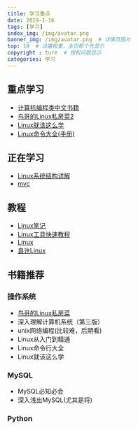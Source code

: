 ```yaml
---
title: 学习重点
date: 2019-1-16
tags: [学习]
index_img: /img/avatar.png
banner_img: /img/avatar.png  # 详情页图片
top: 10  # 设置权重，主页那个先显示
copyright : ture  # 授权问题显示
categories: 学习
---
```


<!-- more -->

## 重点学习

- [计算机编程类中文书籍](https://github.com/justjavac/free-programming-books-zh_CN)
- [鸟哥的Linux私房菜2](http://cn.linux.vbird.org/)
- [Linux就该这么学](https://www.linuxprobe.com/)
- [Linux命令大全(手册)](https://www.linuxcool.com/)

## 正在学习

- [Linux系统结构详解](https://blog.csdn.net/hguisu/article/details/6122513)
- [mvc](https://draveness.me/mvx#)


## 教程

- [Linux笔记](https://www.kancloud.cn/chandler/bc-linux/167673)
- [Linux工具快速教程](https://linuxtools-rst.readthedocs.io/zh_CN/latest/index.html#)
- [Linux](https://www.zhihu.com/question/23834032/answer/695582133)
- [良许Linux](https://mp.weixin.qq.com/s?__biz=MzU3NTgyODQ1Nw==&mid=100001442&idx=1&sn=a55159ef053b3de9981392dfa3fbdc55&chksm=7d1c7e244a6bf732b3db64e1c6a8faadfc7b70220ab83594ffbec2c0b45de98876290bd15956&mpshare=1&scene=1&srcid=&sharer_sharetime=1574219162639&sharer_shareid=b10a18feaf6602ba28d0ac434169dfed#rd)

## 书籍推荐

### 操作系统
- [鸟哥的Linux私房菜](https://linux.vbird.org/linux_basic/centos7/)
- 深入理解计算机系统（第三版）
- unix网络编程(比较难，后期看)
- Linux从入门到精通
- Linux命令行大全
- Linux就该这么学

### MySQL

- MySQL必知必会
- 深入浅出MySQL(尤其是将)

### Python





